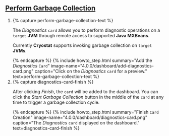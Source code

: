 ## [Perform Garbage Collection](#perform-garbage-collection)
<ol>
    <li>
      {% capture perform-garbage-collection-text %}
      <p>
        The <i>Diagnostics</i> <code>card</code> allows 
        you to perform diagnostic operations on a <code>target</code> <b>JVM</b> through remote access to supported <b>Java MXBeans</b>.
      </p>
      <p>
        Currently <b>Cryostat</b> supports invoking garbage collection on <code>target</code> <b>JVMs</b>.
      </p>
      {% endcapture %}
      {% include howto_step.html
        summary="Add the <i>Diagnostics</i> <code>Card</code>"
        image-name="4.0.0/dashboard/add-diagnostics-card.png"
        caption="Click on the <i>Diagnostics</i> <code>card</code> for a preview."
        text=perform-garbage-collection-text
      %}
    </li>
    <li>
      {% capture diagnostics-card-finish %}
      <p>
        After clicking <i>Finish</i>, the <code>card</code> will be added to the dashboard. You can click the <i>Start Garbage Collection</i> button in the middle of the <code>card</code> at any time to trigger a garbage collection cycle.
    </p>
    {% endcapture %}
    {% include howto_step.html
      summary="Finish <code>Card</code> Creation"
      image-name="4.0.0/dashboard/diagnostics-card.png"
      caption="The <i>Diagnostics</i> <code>card</code> displayed on the dashboard."
      text=diagnostics-card-finish
    %}
    </li>
</ol>